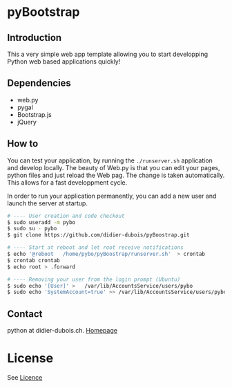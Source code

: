 # pyBootstrap
## Introduction
This a  very simple web app template allowing you to start developping Python web based applications quickly!

## Dependencies
 * web.py
 * pygal
 * Bootstrap.js
 * jQuery

## How to 
You can test your application, by running the `./runserver.sh` application and develop locally. The beauty of Web.py is that you can edit your pages, python files and just reload the Web pag. The change is taken automatically. This allows for a fast developpment cycle.

In order to run your application permanently, you can add a new user and launch the server at startup.
```bash
# ---- User creation and code checkout
$ sudo useradd -m pybo
$ sudo su - pybo
$ git clone https://github.com/didier-dubois/pyBoostrap.git

# ---- Start at reboot and let root receive notifications 
$ echo '@reboot   /home/pybo/pyBoostrap/runserver.sh'  > crontab
$ crontab crontab 
$ echo root > .forward

# ---- Removing your user from the login prompt (Ubuntu)
$ sudo echo '[User]' >   /var/lib/AccountsService/users/pybo
$ sudo echo 'SystemAccount=true' >> /var/lib/AccountsService/users/pybo

```

## Contact
python at didier-dubois.ch. [Homepage](http://didier-dubois.ch)


# License
See [Licence](LICENSE.md)
